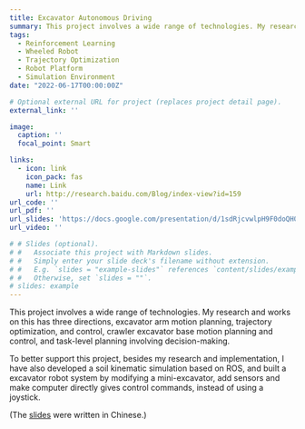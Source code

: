 ```yaml
---
title: Excavator Autonomous Driving
summary: This project involves a wide range of technologies. My research and works on this has three directions, excavator arm motion planning, trajectory optimization, and control, crawler excavator base motion planning and control, and task-level planning involving decision-making.
tags:
  - Reinforcement Learning
  - Wheeled Robot
  - Trajectory Optimization
  - Robot Platform
  - Simulation Environment
date: "2022-06-17T00:00:00Z"

# Optional external URL for project (replaces project detail page).
external_link: ''

image:
  caption: ''
  focal_point: Smart

links:
  - icon: link
    icon_pack: fas
    name: Link
    url: http://research.baidu.com/Blog/index-view?id=159
url_code: ''
url_pdf: ''
url_slides: 'https://docs.google.com/presentation/d/1sdRjcvwlpH9F0doQH0oJfFCvy8IXw4h6/edit?usp=sharing&ouid=109493805994328969677&rtpof=true&sd=true'
url_video: ''

# # Slides (optional).
# #   Associate this project with Markdown slides.
# #   Simply enter your slide deck's filename without extension.
# #   E.g. `slides = "example-slides"` references `content/slides/example-slides.md`.
# #   Otherwise, set `slides = ""`.
# slides: example
---
```


This project involves a wide range of technologies. My research and works on this has three directions, excavator arm motion planning, trajectory optimization, and control, crawler excavator base motion planning and control, and task-level planning involving decision-making. 

To better support this project, besides my research and implementation, I have also developed a soil kinematic simulation based on ROS, and built a excavator robot system by modifying a mini-excavator, add sensors and make computer directly gives control commands, instead of using a joystick.

(The [slides](https://docs.google.com/presentation/d/1sdRjcvwlpH9F0doQH0oJfFCvy8IXw4h6/edit?usp=sharing&ouid=109493805994328969677&rtpof=true&sd=true) were written in Chinese.)